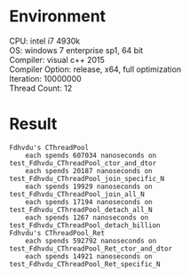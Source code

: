 # Environment
CPU: intel i7 4930k<br>
OS: windows 7 enterprise sp1, 64 bit<br>
Compiler: visual c++ 2015<br>
Compiler Option: release, x64, full optimization<br>
Iteration: 10000000<br>
Thread Count: 12
# Result
	Fdhvdu's CThreadPool
		each spends 607034 nanoseconds on test_Fdhvdu_CThreadPool_ctor_and_dtor
		each spends 20187 nanoseconds on test_Fdhvdu_CThreadPool_join_specific_N
		each spends 19929 nanoseconds on test_Fdhvdu_CThreadPool_join_all_N
		each spends 17194 nanoseconds on test_Fdhvdu_CThreadPool_detach_all_N
		each spends 1267 nanoseconds on test_Fdhvdu_CThreadPool_detach_billion
	Fdhvdu's CThreadPool_Ret
		each spends 592792 nanoseconds on test_Fdhvdu_CThreadPool_Ret_ctor_and_dtor
		each spends 14921 nanoseconds on test_Fdhvdu_CThreadPool_Ret_specific_N
